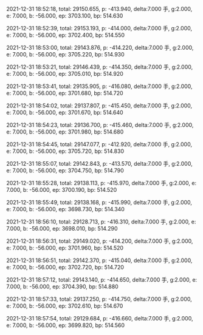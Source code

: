 2021-12-31 18:52:18, total: 29150.655, p: -413.940, delta:7.000 手, g:2.000, e: 7.000, b: -56.000, ep: 3703.100, bp: 514.630

2021-12-31 18:52:39, total: 29153.193, p: -414.000, delta:7.000 手, g:2.000, e: 7.000, b: -56.000, ep: 3702.400, bp: 514.550

2021-12-31 18:53:00, total: 29143.876, p: -414.220, delta:7.000 手, g:2.000, e: 7.000, b: -56.000, ep: 3705.220, bp: 514.930

2021-12-31 18:53:21, total: 29146.439, p: -414.350, delta:7.000 手, g:2.000, e: 7.000, b: -56.000, ep: 3705.010, bp: 514.920

2021-12-31 18:53:41, total: 29135.905, p: -416.080, delta:7.000 手, g:2.000, e: 7.000, b: -56.000, ep: 3701.680, bp: 514.720

2021-12-31 18:54:02, total: 29137.807, p: -415.450, delta:7.000 手, g:2.000, e: 7.000, b: -56.000, ep: 3701.670, bp: 514.640

2021-12-31 18:54:23, total: 29136.700, p: -415.460, delta:7.000 手, g:2.000, e: 7.000, b: -56.000, ep: 3701.980, bp: 514.680

2021-12-31 18:54:45, total: 29147.077, p: -412.920, delta:7.000 手, g:2.000, e: 7.000, b: -56.000, ep: 3705.720, bp: 514.830

2021-12-31 18:55:07, total: 29142.843, p: -413.570, delta:7.000 手, g:2.000, e: 7.000, b: -56.000, ep: 3704.750, bp: 514.790

2021-12-31 18:55:28, total: 29138.113, p: -415.970, delta:7.000 手, g:2.000, e: 7.000, b: -56.000, ep: 3700.190, bp: 514.520

2021-12-31 18:55:49, total: 29138.168, p: -415.990, delta:7.000 手, g:2.000, e: 7.000, b: -56.000, ep: 3698.730, bp: 514.340

2021-12-31 18:56:10, total: 29128.713, p: -416.310, delta:7.000 手, g:2.000, e: 7.000, b: -56.000, ep: 3698.010, bp: 514.290

2021-12-31 18:56:31, total: 29149.020, p: -414.200, delta:7.000 手, g:2.000, e: 7.000, b: -56.000, ep: 3701.960, bp: 514.520

2021-12-31 18:56:51, total: 29142.370, p: -415.040, delta:7.000 手, g:2.000, e: 7.000, b: -56.000, ep: 3702.720, bp: 514.720

2021-12-31 18:57:12, total: 29143.140, p: -414.650, delta:7.000 手, g:2.000, e: 7.000, b: -56.000, ep: 3704.390, bp: 514.880

2021-12-31 18:57:33, total: 29137.250, p: -414.750, delta:7.000 手, g:2.000, e: 7.000, b: -56.000, ep: 3702.610, bp: 514.670

2021-12-31 18:57:54, total: 29129.684, p: -416.660, delta:7.000 手, g:2.000, e: 7.000, b: -56.000, ep: 3699.820, bp: 514.560